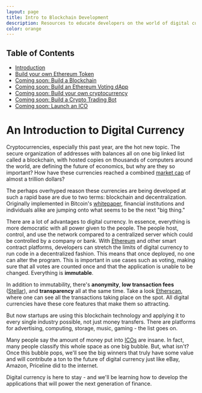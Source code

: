 ```yaml
---
layout: page
title: Intro to Blockchain Development
description: Resources to educate developers on the world of digital currency development.
color: orange
---
```


<article class="pa1 pa2-ns">
	<h1 class="f4 bold mw6">Table of Contents</h1>
	<ul class="list pl0 ml0 mw6 ba b--light-silver br2">
	<li class="ph3 pv3 bb b--light-silver">
		<a href="#start">Introduction</a>
	</li>
	<li class="ph3 pv3 bb b--light-silver">
    <a href="/ethereum-token">Build your own Ethereum Token</a>
  </li>
  <li class="ph3 pv3 bb b--light-silver">
    <a href="#start">Coming soon: Build a Blockchain</a>
  </li>
		<li class="ph3 pv3 bb b--light-silver">
			<a href="#start">Coming soon: Build an Ethereum Voting dApp</a>
		</li>
    <li class="ph3 pv3 bb b--light-silver">
			<a href="#start">Coming soon: Build your own cryptocurrency</a>
		</li>
		<li class="ph3 pv3 bb b--light-silver">
			<a href="#start">Coming soon: Build a Crypto Trading Bot</a>
		</li>
    <li class="ph3 pv3 bb b--light-silver">
			<a href="#start">Coming soon: Launch an ICO</a>
		</li>
	</ul>
</article>

<h1 class="f2 bold mw8" id="start">An Introduction to Digital Currency</h1>

Cryptocurrencies, especially this past year, are the hot new topic. The secure organization of addresses with balances all on one big linked list called a blockchain, with hosted copies on thousands of computers around the world, are defining the future of economics, but why are they so important? How have these currencies reached a combined [market cap](https://coinmarketcap.com/) of almost a trillion dollars?

The perhaps overhyped reason these currencies are being developed at such a rapid base are due to two terms: blockchain and decentralization. Originally implemented in Bitcoin's [whitepaper](https://bitcoin.org/bitcoin.pdf), financial institutions and individuals alike are jumping onto what seems to be the next "big thing."

There are a lot of advantages to digital currency. In essence, everything is more democratic with all power given to the people. The people host, control, and use the network compared to a centralized server which could be controlled by a company or bank. With [Ethereum](https://ethereum.org) and other smart contract platforms, developers can stretch the limits of digital currency to run code in a decentralized fashion. This means that once deployed, no one can alter the program. This is important in use cases such as voting, making sure that all votes are counted once and that the application is unable to be changed. Everything is **immutable**.

In addition to immutability, there's **anonymity**, **low transaction fees** ([Stellar](https://stellar.org)), and **transparency** all at the same time. Take a look [Etherscan](https://etherscan.io/), where one can see all the transactions taking place on the spot. All digital currencies have these core features that make them so attracting.

But now startups are using this blockchain technology and applying it to every single industry possible, not just money transfers. There are platforms for advertising, computing, storage, music, gaming - the list goes on.

Many people say the amount of money put into [ICOs](https://en.wikipedia.org/wiki/Initial_coin_offering) are insane. In fact, many people classify this whole space as one big bubble. But, what isn't? Once this bubble pops, we'll see the big winners that truly have some value and will contribute a ton to the future of digital currency just like eBay, Amazon, Priceline did to the internet.

Digital currency is here to stay - and we'll be learning how to develop the applications that will power the next generation of finance.
